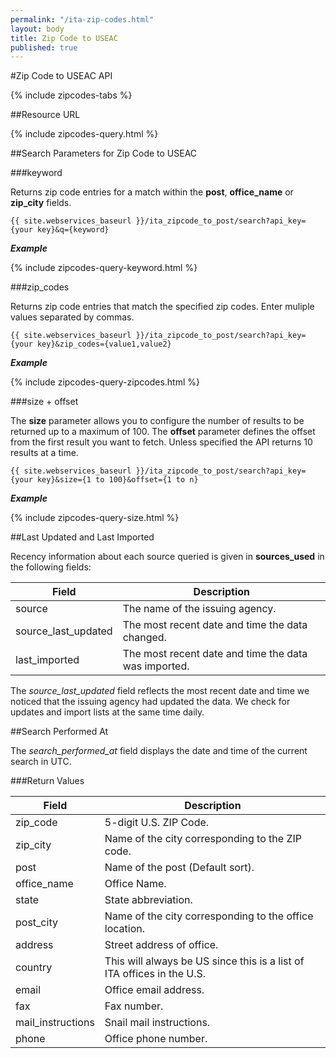 ```yaml
---
permalink: "/ita-zip-codes.html"
layout: body
title: Zip Code to USEAC
published: true
---
```


#Zip Code to USEAC API

{% include zipcodes-tabs %}

##Resource URL

{% include zipcodes-query.html %}

##Search Parameters for Zip Code to USEAC

###keyword

Returns zip code entries for a match within the **post**, **office_name** or **zip_city** fields.

    {{ site.webservices_baseurl }}/ita_zipcode_to_post/search?api_key={your key}&q={keyword}

**_Example_**

{% include zipcodes-query-keyword.html %}

###zip_codes

Returns zip code entries that match the specified zip codes.  Enter muliple values separated by commas.

    {{ site.webservices_baseurl }}/ita_zipcode_to_post/search?api_key={your key}&zip_codes={value1,value2}

**_Example_**

{% include zipcodes-query-zipcodes.html %}

###size + offset

The **size** parameter allows you to configure the number of results to be returned up to a maximum of 100. The **offset** parameter defines the offset from the first result you want to fetch. Unless specified the API returns 10 results at a time.

    {{ site.webservices_baseurl }}/ita_zipcode_to_post/search?api_key={your key}&size={1 to 100}&offset={1 to n}

**_Example_**

{% include zipcodes-query-size.html %}

##Last Updated and Last Imported

Recency information about each source queried is given in **sources_used** in the following fields:

| Field	| Description |
| ------| -------------|
| source | The name of the issuing agency. |
| source_last_updated | The most recent date and time the data changed. |
| last_imported | The most recent date and time the data was imported. |

The *source_last_updated* field reflects the most recent date and time we noticed that the issuing agency had updated the data. We check for updates and import lists at the same time daily.

##Search Performed At

The *search_performed_at* field displays the date and time of the current search in UTC.

###Return Values

| Field             | Description                                                     |
| ----------------- | --------------------------------------------------------------- |
| zip_code          | 5-digit U.S. ZIP Code.                                                     |
| zip_city          | Name of the city corresponding to the ZIP code.             |
| post              | Name of the post (Default sort).                                 |
| office_name       | Office Name.                                                     |
| state             | State abbreviation.                       |
| post_city         | Name of the city corresponding to the office location.           |
| address           | Street address of office.                                        |
| country           | This will always be US since this is a list of ITA offices in the U.S.    |
| email             | Office email address.                                            |
| fax               | Fax number.                                                      |
| mail_instructions | Snail mail instructions.                                         |
| phone             | Office phone number.                                             |

